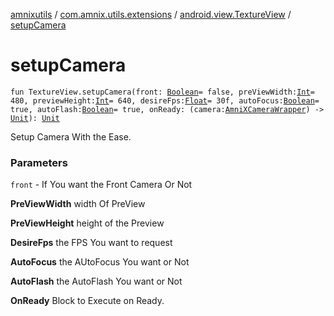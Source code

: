 [amnixutils](../../index.md) / [com.amnix.utils.extensions](../index.md) / [android.view.TextureView](index.md) / [setupCamera](./setup-camera.md)

# setupCamera

`fun TextureView.setupCamera(front: `[`Boolean`](https://kotlinlang.org/api/latest/jvm/stdlib/kotlin/-boolean/index.html)` = false, preViewWidth: `[`Int`](https://kotlinlang.org/api/latest/jvm/stdlib/kotlin/-int/index.html)` = 480, previewHeight: `[`Int`](https://kotlinlang.org/api/latest/jvm/stdlib/kotlin/-int/index.html)` = 640, desireFps: `[`Float`](https://kotlinlang.org/api/latest/jvm/stdlib/kotlin/-float/index.html)` = 30f, autoFocus: `[`Boolean`](https://kotlinlang.org/api/latest/jvm/stdlib/kotlin/-boolean/index.html)` = true, autoFlash: `[`Boolean`](https://kotlinlang.org/api/latest/jvm/stdlib/kotlin/-boolean/index.html)` = true, onReady: (camera: `[`AmniXCameraWrapper`](../../com.amnix.utils.extras/-amni-x-camera-wrapper/index.md)`) -> `[`Unit`](https://kotlinlang.org/api/latest/jvm/stdlib/kotlin/-unit/index.html)`): `[`Unit`](https://kotlinlang.org/api/latest/jvm/stdlib/kotlin/-unit/index.html)

Setup Camera With the Ease.

### Parameters

`front` - If You want the Front Camera Or Not

**PreViewWidth**
width Of PreView

**PreViewHeight**
height of the Preview

**DesireFps**
the FPS You want to request

**AutoFocus**
the AUtoFocus You want or Not

**AutoFlash**
the AutoFlash You want or Not

**OnReady**
Block to Execute on Ready.

